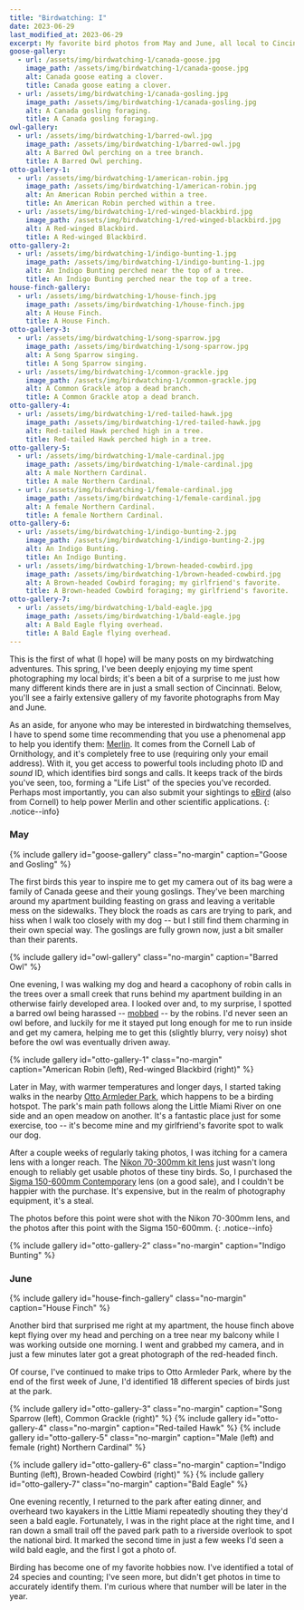 ```yaml
---
title: "Birdwatching: I"
date: 2023-06-29
last_modified_at: 2023-06-29
excerpt: My favorite bird photos from May and June, all local to Cincinnati.
goose-gallery:
  - url: /assets/img/birdwatching-1/canada-goose.jpg
    image_path: /assets/img/birdwatching-1/canada-goose.jpg
    alt: Canada goose eating a clover.
    title: Canada goose eating a clover.
  - url: /assets/img/birdwatching-1/canada-gosling.jpg
    image_path: /assets/img/birdwatching-1/canada-gosling.jpg
    alt: A Canada gosling foraging.
    title: A Canada gosling foraging.
owl-gallery:
  - url: /assets/img/birdwatching-1/barred-owl.jpg
    image_path: /assets/img/birdwatching-1/barred-owl.jpg
    alt: A Barred Owl perching on a tree branch.
    title: A Barred Owl perching.
otto-gallery-1:
  - url: /assets/img/birdwatching-1/american-robin.jpg
    image_path: /assets/img/birdwatching-1/american-robin.jpg
    alt: An American Robin perched within a tree.
    title: An American Robin perched within a tree.
  - url: /assets/img/birdwatching-1/red-winged-blackbird.jpg
    image_path: /assets/img/birdwatching-1/red-winged-blackbird.jpg
    alt: A Red-winged Blackbird.
    title: A Red-winged Blackbird.
otto-gallery-2:
  - url: /assets/img/birdwatching-1/indigo-bunting-1.jpg
    image_path: /assets/img/birdwatching-1/indigo-bunting-1.jpg
    alt: An Indigo Bunting perched near the top of a tree.
    title: An Indigo Bunting perched near the top of a tree.
house-finch-gallery:
  - url: /assets/img/birdwatching-1/house-finch.jpg
    image_path: /assets/img/birdwatching-1/house-finch.jpg
    alt: A House Finch.
    title: A House Finch.
otto-gallery-3:
  - url: /assets/img/birdwatching-1/song-sparrow.jpg
    image_path: /assets/img/birdwatching-1/song-sparrow.jpg
    alt: A Song Sparrow singing.
    title: A Song Sparrow singing.
  - url: /assets/img/birdwatching-1/common-grackle.jpg
    image_path: /assets/img/birdwatching-1/common-grackle.jpg
    alt: A Common Grackle atop a dead branch.
    title: A Common Grackle atop a dead branch.
otto-gallery-4:
  - url: /assets/img/birdwatching-1/red-tailed-hawk.jpg
    image_path: /assets/img/birdwatching-1/red-tailed-hawk.jpg
    alt: Red-tailed Hawk perched high in a tree.
    title: Red-tailed Hawk perched high in a tree.
otto-gallery-5:
  - url: /assets/img/birdwatching-1/male-cardinal.jpg
    image_path: /assets/img/birdwatching-1/male-cardinal.jpg
    alt: A male Northern Cardinal.
    title: A male Northern Cardinal.
  - url: /assets/img/birdwatching-1/female-cardinal.jpg
    image_path: /assets/img/birdwatching-1/female-cardinal.jpg
    alt: A female Northern Cardinal.
    title: A female Northern Cardinal.
otto-gallery-6:
  - url: /assets/img/birdwatching-1/indigo-bunting-2.jpg
    image_path: /assets/img/birdwatching-1/indigo-bunting-2.jpg
    alt: An Indigo Bunting.
    title: An Indigo Bunting.
  - url: /assets/img/birdwatching-1/brown-headed-cowbird.jpg
    image_path: /assets/img/birdwatching-1/brown-headed-cowbird.jpg
    alt: A Brown-headed Cowbird foraging; my girlfriend's favorite.
    title: A Brown-headed Cowbird foraging; my girlfriend's favorite.
otto-gallery-7:
  - url: /assets/img/birdwatching-1/bald-eagle.jpg
    image_path: /assets/img/birdwatching-1/bald-eagle.jpg
    alt: A Bald Eagle flying overhead.
    title: A Bald Eagle flying overhead.
---
```


This is the first of what (I hope) will be many posts on my birdwatching adventures. This spring, I've been deeply
enjoying my time spent photographing my local birds; it's been a bit of a surprise to me just how many different kinds
there are in just a small section of Cincinnati. Below, you'll see a fairly extensive gallery of my favorite 
photographs from May and June.

As an aside, for anyone who may be interested in birdwatching themselves, I have to spend some time recommending that
you use a phenomenal app to help you identify them: [Merlin](https://merlin.allaboutbirds.org/). It comes from the
Cornell Lab of Ornithology, and it's completely free to use (requiring only your email address). With it, you get access
to powerful tools including photo ID and _sound_ ID, which identifies bird songs and calls. It keeps track of the birds
you've seen, too, forming a "Life List" of the species you've recorded. Perhaps most importantly, you can also submit 
your sightings to [eBird](https://ebird.org/) (also from Cornell) to help power Merlin and other scientific 
applications.
{: .notice--info}

### May

{% include gallery id="goose-gallery" class="no-margin" caption="Goose and Gosling" %}

The first birds this year to inspire me to get my camera out of its bag were a family of Canada geese and their young
goslings. They've been marching around my apartment building feasting on grass and leaving a veritable mess on the
sidewalks. They block the roads as cars are trying to park, and hiss when I walk too closely with my dog -- but I still
find them charming in their own special way. The goslings are fully grown now, just a bit smaller than their parents.

{% include gallery id="owl-gallery" class="no-margin" caption="Barred Owl" %}

One evening, I was walking my dog and heard a cacophony of robin calls in the trees over a small creek that runs behind
my apartment building in an otherwise fairly developed area. I looked over and, to my surprise, I spotted a barred owl
being harassed -- [mobbed](https://en.wikipedia.org/wiki/Mobbing_(animal_behavior)) -- by the robins. I'd never seen an
owl before, and luckily for me it stayed put long enough for me to run inside and get my camera, helping me to get this
(slightly blurry, very noisy) shot before the owl was eventually driven away.

{% include gallery id="otto-gallery-1" class="no-margin" caption="American Robin (left), Red-winged Blackbird (right)" %}

Later in May, with warmer temperatures and longer days, I started taking walks in the nearby
[Otto Armleder Park](https://www.greatparks.org/parks/otto-armleder-memorial-park), which happens to be a birding
hotspot. The park's main path follows along the Little Miami River on one side and an open meadow on another. It's a
fantastic place just for some exercise, too -- it's become mine and my girlfriend's favorite spot to walk our dog.


After a couple weeks of regularly taking photos, I was itching for a camera lens with a longer reach. The 
[Nikon 70-300mm kit lens](https://www.nikonusa.com/en/nikon-products/product/camera-lenses/af-p-dx-nikkor-70-300mm-f%252f4.5-6.3g-ed.html)
just wasn't long enough to reliably get usable photos of these tiny birds. So, I purchased the
[Sigma 150-600mm Contemporary](https://www.sigma-global.com/en/lenses/c015_150_600_5_63/) lens (on a good sale), and I
couldn't be happier with the purchase. It's expensive, but in the realm of photography equipment, it's a steal.

The photos before this point were shot with the Nikon 70-300mm lens, and the photos after this point with the Sigma 
150-600mm.
{: .notice--info}

{% include gallery id="otto-gallery-2" class="no-margin" caption="Indigo Bunting" %}


### June

{% include gallery id="house-finch-gallery" class="no-margin" caption="House Finch" %}

Another bird that surprised me right at my apartment, the house finch above kept flying over my head and perching on a
tree near my balcony while I was working outside one morning. I went and grabbed my camera, and in just a few minutes
later got a great photograph of the red-headed finch.

Of course, I've continued to make trips to Otto Armleder Park, where by the end of the first week of June, I'd
identified 18 different species of birds just at the park.

{% include gallery id="otto-gallery-3" class="no-margin" caption="Song Sparrow (left), Common Grackle (right)" %}
{% include gallery id="otto-gallery-4" class="no-margin" caption="Red-tailed Hawk" %}
{% include gallery id="otto-gallery-5" class="no-margin" caption="Male (left) and female (right) Northern Cardinal" %}

{% include gallery id="otto-gallery-6" class="no-margin" caption="Indigo Bunting (left), Brown-headed Cowbird (right)" %}
{% include gallery id="otto-gallery-7" class="no-margin" caption="Bald Eagle" %}

One evening recently, I returned to the park after eating dinner, and overheard two kayakers in the Little Miami
repeatedly shouting they they'd seen a bald eagle. Fortunately, I was in the right place at the right time, and I ran
down a small trail off the paved park path to a riverside overlook to spot the national bird. It marked the second time
in just a few weeks I'd seen a wild bald eagle, and the first I got a photo of.

Birding has become one of my favorite hobbies now. I've identified a total of 24 species and counting; I've seen more,
but didn't get photos in time to accurately identify them. I'm curious where that number will be later in the year.
